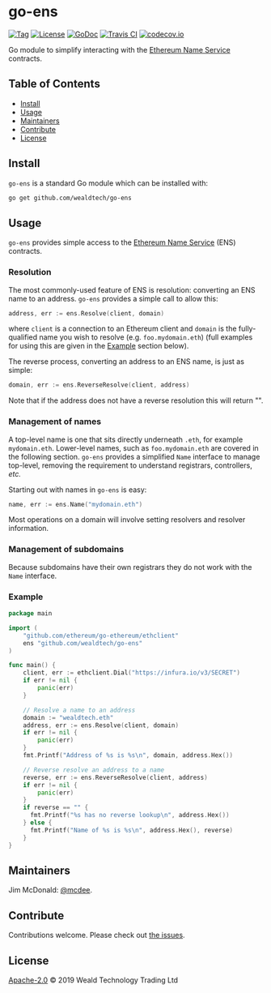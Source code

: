# go-ens

[![Tag](https://img.shields.io/github/tag/wealdtech/go-ens.svg)](https://github.com/wealdtech/go-ens/releases/)
[![License](https://img.shields.io/github/license/wealdtech/go-ens.svg)](LICENSE)
[![GoDoc](https://godoc.org/github.com/wealdtech/go-ens?status.svg)](https://godoc.org/github.com/wealdtech/go-ens)
[![Travis CI](https://img.shields.io/travis/wealdtech/go-ens.svg)](https://travis-ci.org/wealdtech/go-ens)
[![codecov.io](https://img.shields.io/codecov/c/github/wealdtech/go-ens.svg)](https://codecov.io/github/wealdtech/go-ens)

Go module to simplify interacting with the [Ethereum Name Service](https://ens.domains/) contracts.


## Table of Contents

- [Install](#install)
- [Usage](#usage)
- [Maintainers](#maintainers)
- [Contribute](#contribute)
- [License](#license)

## Install

`go-ens` is a standard Go module which can be installed with:

```sh
go get github.com/wealdtech/go-ens
```

## Usage

`go-ens` provides simple access to the [Ethereum Name Service](https://ens.domains/) (ENS) contracts.

### Resolution

The most commonly-used feature of ENS is resolution: converting an ENS name to an address.  `go-ens` provides a simple call to allow this:

```go
address, err := ens.Resolve(client, domain)
```

where `client` is a connection to an Ethereum client and `domain` is the fully-qualified name you wish to resolve (e.g. `foo.mydomain.eth`) (full examples for using this are given in the [Example](#Example) section below).

The reverse process, converting an address to an ENS name, is just as simple:

```go
domain, err := ens.ReverseResolve(client, address)
```

Note that if the address does not have a reverse resolution this will return "".

### Management of names

A top-level name is one that sits directly underneath `.eth`, for example `mydomain.eth`.  Lower-level names, such as `foo.mydomain.eth` are covered in the following section.  `go-ens` provides a simplified `Name` interface to manage top-level, removing the requirement to understand registrars, controllers, _etc._

Starting out with names in `go-ens` is easy:

```go
name, err := ens.Name("mydomain.eth")
```


Most operations on a domain will involve setting resolvers and resolver information.


### Management of subdomains

Because subdomains have their own registrars they do not work with the `Name` interface.

### Example

```go
package main

import (
    "github.com/ethereum/go-ethereum/ethclient"
	ens "github.com/wealdtech/go-ens"
)

func main() {
    client, err := ethclient.Dial("https://infura.io/v3/SECRET")
    if err != nil {
        panic(err)
    }

    // Resolve a name to an address
    domain := "wealdtech.eth"
    address, err := ens.Resolve(client, domain)
    if err != nil {
        panic(err)
    }
    fmt.Printf("Address of %s is %s\n", domain, address.Hex())

    // Reverse resolve an address to a name
    reverse, err := ens.ReverseResolve(client, address)
    if err != nil {
        panic(err)
    }
    if reverse == "" {
      fmt.Printf("%s has no reverse lookup\n", address.Hex())
    } else {
      fmt.Printf("Name of %s is %s\n", address.Hex(), reverse)
    }
}
```

## Maintainers

Jim McDonald: [@mcdee](https://github.com/mcdee).

## Contribute

Contributions welcome. Please check out [the issues](https://github.com/wealdtech/go-ens/issues).

## License

[Apache-2.0](LICENSE) © 2019 Weald Technology Trading Ltd
